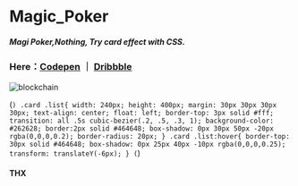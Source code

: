 # Magic_Poker

##### Magi Poker,Nothing, Try card effect with CSS.

### Here：[Codepen](https://codepen.io/owlling/pen/Bgvawv) ｜ [Dribbble](https://dribbble.com/shots/6754803-Magic-Poker)


![blockchain](https://cdn.dribbble.com/users/1048647/screenshots/6754803/magic_poker.gif "Magic_Poker")


(```)
.card .list{
	width: 240px;
	height: 400px;
	margin: 30px 30px 30px 30px;
	text-align: center;
	float: left;
	border-top: 3px solid #fff;
	transition: all .5s cubic-bezier(.2, .5, .3, 1);
	background-color: #262628;
	border:2px solid #464648;
	box-shadow: 0px 30px 50px -20px rgba(0,0,0,0.2);
	border-radius: 20px;
}
.card .list:hover{
	border-top: 30px solid #464648;
	box-shadow: 0px 25px 40px -10px rgba(0,0,0,0.25);
	transform: translateY(-6px);
}
(```)

#### THX
